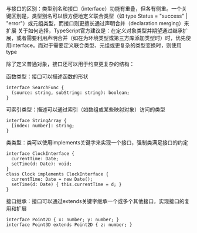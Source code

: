 与接口的区别​​：类型别名和接口（interface）功能有重叠，但各有侧重。一个关键区别是，类型别名可以很方便地定义联合类型（如 type Status = "success" | "error"）或元组类型，而接口则更擅长通过声明合并（declaration merging）来扩展
关于如何选择，TypeScript官方建议是：​​在定义对象类型并期望通过继承扩展，或者需要利用声明合并（如在为环境类型或第三方库添加类型时）时，优先使用interface。而对于需要定义联合类型、元组或更复杂的类型变换时，则使用type

除了定义普通对象，接口还可以用于约束更复杂的结构：

函数类型​​：接口可以描述函数的形状
```
interface SearchFunc {
  (source: string, subString: string): boolean;
}
```
​​可索引类型​​：描述可以通过索引（如数组或某些映射对象）访问的类型
```
interface StringArray {
  [index: number]: string;
}
```
​​类类型​​：类可以使用implements关键字来实现一个接口，强制类满足接口的约定
```
interface ClockInterface {
  currentTime: Date;
  setTime(d: Date): void;
}
class Clock implements ClockInterface {
  currentTime: Date = new Date();
  setTime(d: Date) { this.currentTime = d; }
}
```
​​接口继承​​：接口可以通过extends关键字继承一个或多个其他接口，实现接口的复用和扩展
```
interface Point2D { x: number; y: number; }
interface Point3D extends Point2D { z: number; }
```
